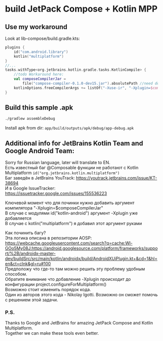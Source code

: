 # build JetPack Compose + Kotlin MPP
## Use my workaround
Look at lib-compose/build.gradle.kts:
```Kotlin
plugins {
    id("com.android.library")
    kotlin("multiplatform")
}
//...
tasks.withType<org.jetbrains.kotlin.gradle.tasks.KotlinCompile> {
    //todo Workaround here:
    val composeCompilerJar =
        file("compose-compiler-0.1.0-dev15.jar").absolutePath //need download jar
    kotlinOptions.freeCompilerArgs += listOf("-Xuse-ir", "-Xplugin=$composeCompilerJar")
}
```
## Build this sample .apk
```bash
./gradlew assembleDebug
```
Install apk from dir: ```app/build/outputs/apk/debug/app-debug.apk```

## Additional info for JetBrains Kotlin Team and Google Android Team:
Sorry for Russian language, later will translate to EN.  
Есть известный баг @Composable функции не работают с Kotlin Multiplatform ```id("org.jetbrains.kotlin.multiplatform")```  
Баг заведён в JetBrains YouTrack: https://youtrack.jetbrains.com/issue/KT-38694  
И в Google IssueTracker: https://issuetracker.google.com/issues/155536223  
  
Ключевой момент что для починки нужно добавить аргумент компилятора "-Xplugin=$composeCompilerJar"  
В случае с модулями id("kotlin-android") аргумент -Xplugin уже добавляется  
В случае с  kotlin("multiplatform") я добавил этот аргумент руками  
  
Как починить багу?  
Эта логика описана в репозитории AOSP: https://webcache.googleusercontent.com/search?q=cache:Wl-GOo5My08J:https://android.googlesource.com/platform/frameworks/support/%2B/androidx-master-dev/buildSrc/src/main/kotlin/androidx/build/AndroidXUiPlugin.kt+&cd=1&hl=en&ct=clnk&gl=ru#100  
Предположу что где-то там можно решить эту проблему удобным способом.  
Обратите внимание что добавление -Xplugin происходит до конфигурации project.configureForMultiplatform()  
Возможно стоит изменить порядок кода.  
Один из авторов этого кода - Nikolay Igotti. Возможно он сможет помочь с решением этой задачи.  
  
  
### P.S.
Thanks to Google and JetBrains for amazing JetPack Compose and Kotlin Multiplatform.  
Together we can make these tools even better.  
  
  